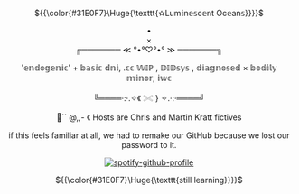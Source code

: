 
<p align="center"> ${{\color{#31E0F7}\Huge{\texttt{✫Lum𝕚n𝕖𝕤c𝕖nt Oc𝕖an𝕤}}}}$ </p>

<div align="center">
 
<div align="center">
•
<div align="center">
×
<div align="center">
╔═══════ ≪ °•°♡°•° ≫ ═══════╗


'𝕖𝕟𝕕𝕠𝕘𝕖𝕟𝕚𝕔' + 𝕓𝕒𝕤𝕚𝕔 𝕕𝕟𝕚, .𝕔𝕔 𝕎𝕀ℙ  , 𝔻𝕀𝔻𝕤𝕪𝕤 , 𝕕𝕚𝕒𝕘𝕟𝕠𝕤𝕖𝕕 × 𝕓𝕠𝕕𝕚𝕝𝕪 𝕞𝕚𝕟𝕠𝕣, 𝕚𝕨𝕔
 

 ╚════·:·.✧《 𓏵 } ✧.·:·════╝

 🐾`` @,,- 《 Hosts are Chris and Martin Kratt fictives

if this feels familiar at all, we had to remake our GitHub because we lost our password to it.

</div>

<div align="center">
 




  

[^1]:[(https://open.spotify.com/user/31t6iahnmjtxuosnnwfe3dhwkcsa?si=4JTg4ga7QimpMi56UOJsiA)]

<div align="center">

[![spotify-github-profile](https://spotify-github-profile.kittinanx.com/api/view?uid=31t6iahnmjtxuosnnwfe3dhwkcsa&cover_image=true&theme=default&show_offline=false&background_color=121212&interchange=false&bar_color=00ffff)](https://github.com/kittinan/spotify-github-profile)

 <p align="center"> ${{\color{#31E0F7}\Huge{\texttt{still learning}}}}$ </p>
